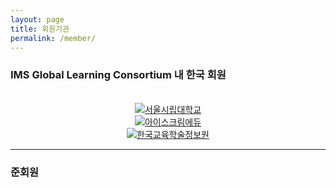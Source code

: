 ```yaml
---
layout: page
title: 회원기관
permalink: /member/
---
```


### IMS Global Learning Consortium 내 한국 회원
<br/>
<div class="row center">
<div class="col-md-4">
<center>
<a href="http://www.uos.ac.kr" target="_blank"><img src="http://www.uos.ac.kr/images/kor2016/contents/ui/sl_img02.gif" alt="서울시립대학교">
</a></center></div>
<div class="col-md-4">
<center><a href="http://www.home-learn.co.kr" target="_balnk"><img src="http://www.home-learn.co.kr/sigongweb/images/web/logo_sigong_education.png" alt="아이스크림에듀"></a></center>
</div>
<div class="col-md-4">
<center><a href="http://www.keris.or.kr" target="_balnk"><img src="http://www.keris.or.kr/fn_images/main/logo.png" alt="한국교육학술정보원"></a></center>
</div>
</div>

* * *

### 준회원
